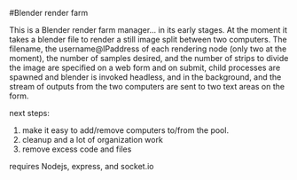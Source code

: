 #Blender render farm

This is a Blender render farm manager... in its early stages. At the moment it takes a blender file to render a still image split between two computers. The filename, the username@IPaddress of each rendering node (only two at the moment), the number of samples desired, and the number of strips to divide the image are specified on a web form and on submit, child processes are spawned and blender is invoked headless, and in the background, and the stream of outputs from the two computers are sent to two text areas on the form. 

next steps: 

1. make it easy to add/remove computers to/from the pool.
2. cleanup and a lot of organization work
3. remove excess code and files

requires Nodejs, express, and socket.io